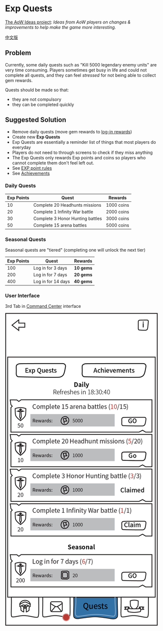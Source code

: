 # Exp Quests

[The AoW Ideas project](https://github.com/nefarious-kitsune/aow.ideas):
*Ideas from AoW players on changes & improvements to help make the game more interesting.*

[中文版](zh.exp-quests)

## Problem

Currently, some daily quests such as "Kill 5000 legendary enemy units" are
very time consuming. Players sometimes get busy in life and could not
complete all quests, and they can feel *stressed* for not being able to collect
gem rewards.

Quests should be made so that:
* they are not compulsory
* they can be completed quickly

## Suggested Solution

* Remove daily quests (move gem rewards to [log-in rewards](../inbox/inbox))
* Create new **Exp Quests**
* Exp Quests are essentially a reminder list of things that most players do everyday
* Players do not need to through screens to check if they miss anything
* The Exp Quests only rewards Exp points and coins so players who cannot complete them don't feel left out.
* See [EXP point rules](exp-point-rules)
* See [Achievements](achievements)

### Daily Quests

| Exp Points | Quest            | Rewards  |
| ---------- | ----------------- | ---------- |
|  10 | Complete 20 Headhunts missions   | 1000 coins |
|  20 | Complete 1 Infinity War battle   | 2000 coins |
|  30 | Complete 3 Honor Hunting battles | 3000 coins |
|  50 | Complete 15 arena battles        | 5000 coins |

### Seasonal Quests

Seasonal quests are "tiered" (completing one will unlock the next tier)

| Exp Points | Quest            | Rewards  |
| ---------- | ----------------- | ---------- |
|  100 | Log in for 3 days       | **10 gems**    |
|  200 | Log in for 7 days       | **20 gems**    |
|  400 | Log in for 14 days      | **40 gems**    |

### User Interface

3rd Tab in [Command Center](../structure/command-center) interface

![Example](../images/ui-command-center-exp-quest.png)